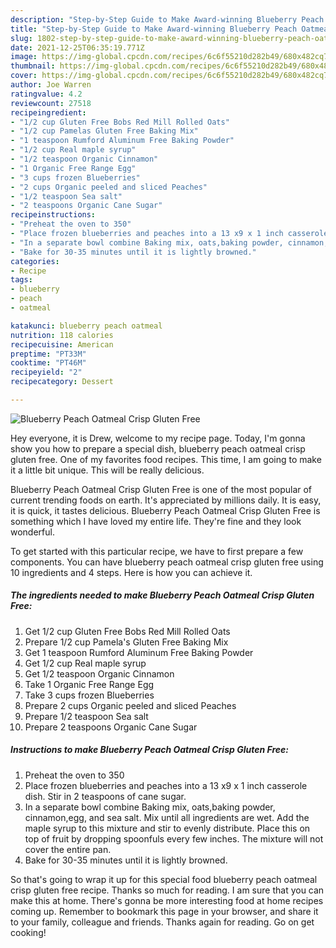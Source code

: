```yaml
---
description: "Step-by-Step Guide to Make Award-winning Blueberry Peach Oatmeal Crisp Gluten Free"
title: "Step-by-Step Guide to Make Award-winning Blueberry Peach Oatmeal Crisp Gluten Free"
slug: 1802-step-by-step-guide-to-make-award-winning-blueberry-peach-oatmeal-crisp-gluten-free
date: 2021-12-25T06:35:19.771Z
image: https://img-global.cpcdn.com/recipes/6c6f55210d282b49/680x482cq70/blueberry-peach-oatmeal-crisp-gluten-free-recipe-main-photo.jpg
thumbnail: https://img-global.cpcdn.com/recipes/6c6f55210d282b49/680x482cq70/blueberry-peach-oatmeal-crisp-gluten-free-recipe-main-photo.jpg
cover: https://img-global.cpcdn.com/recipes/6c6f55210d282b49/680x482cq70/blueberry-peach-oatmeal-crisp-gluten-free-recipe-main-photo.jpg
author: Joe Warren
ratingvalue: 4.2
reviewcount: 27518
recipeingredient:
- "1/2 cup Gluten Free Bobs Red Mill Rolled Oats"
- "1/2 cup Pamelas Gluten Free Baking Mix"
- "1 teaspoon Rumford Aluminum Free Baking Powder"
- "1/2 cup Real maple syrup"
- "1/2 teaspoon Organic Cinnamon"
- "1 Organic Free Range Egg"
- "3 cups frozen Blueberries"
- "2 cups Organic peeled and sliced Peaches"
- "1/2 teaspoon Sea salt"
- "2 teaspoons Organic Cane Sugar"
recipeinstructions:
- "Preheat the oven to 350"
- "Place frozen blueberries and peaches into a 13 x9 x 1 inch casserole dish. Stir in 2 teaspoons of cane sugar."
- "In a separate bowl combine Baking mix, oats,baking powder, cinnamon,egg, and sea salt. Mix until all ingredients are wet. Add the maple syrup to this mixture and stir to evenly distribute. Place this on top of fruit by dropping spoonfuls every few inches. The mixture will not cover the entire pan."
- "Bake for 30-35 minutes until it is lightly browned."
categories:
- Recipe
tags:
- blueberry
- peach
- oatmeal

katakunci: blueberry peach oatmeal 
nutrition: 118 calories
recipecuisine: American
preptime: "PT33M"
cooktime: "PT46M"
recipeyield: "2"
recipecategory: Dessert

---
```



![Blueberry Peach Oatmeal Crisp Gluten Free](https://img-global.cpcdn.com/recipes/6c6f55210d282b49/680x482cq70/blueberry-peach-oatmeal-crisp-gluten-free-recipe-main-photo.jpg)

Hey everyone, it is Drew, welcome to my recipe page. Today, I'm gonna show you how to prepare a special dish, blueberry peach oatmeal crisp gluten free. One of my favorites food recipes. This time, I am going to make it a little bit unique. This will be really delicious.



Blueberry Peach Oatmeal Crisp Gluten Free is one of the most popular of current trending foods on earth. It's appreciated by millions daily. It is easy, it is quick, it tastes delicious. Blueberry Peach Oatmeal Crisp Gluten Free is something which I have loved my entire life. They're fine and they look wonderful.


To get started with this particular recipe, we have to first prepare a few components. You can have blueberry peach oatmeal crisp gluten free using 10 ingredients and 4 steps. Here is how you can achieve it.

<!--inarticleads1-->

##### The ingredients needed to make Blueberry Peach Oatmeal Crisp Gluten Free:

1. Get 1/2 cup Gluten Free Bobs Red Mill Rolled Oats
1. Prepare 1/2 cup Pamela's Gluten Free Baking Mix
1. Get 1 teaspoon Rumford Aluminum Free Baking Powder
1. Get 1/2 cup Real maple syrup
1. Get 1/2 teaspoon Organic Cinnamon
1. Take 1 Organic Free Range Egg
1. Take 3 cups frozen Blueberries
1. Prepare 2 cups Organic peeled and sliced Peaches
1. Prepare 1/2 teaspoon Sea salt
1. Prepare 2 teaspoons Organic Cane Sugar




<!--inarticleads2-->

##### Instructions to make Blueberry Peach Oatmeal Crisp Gluten Free:

1. Preheat the oven to 350
1. Place frozen blueberries and peaches into a 13 x9 x 1 inch casserole dish. Stir in 2 teaspoons of cane sugar.
1. In a separate bowl combine Baking mix, oats,baking powder, cinnamon,egg, and sea salt. Mix until all ingredients are wet. Add the maple syrup to this mixture and stir to evenly distribute. Place this on top of fruit by dropping spoonfuls every few inches. The mixture will not cover the entire pan.
1. Bake for 30-35 minutes until it is lightly browned.




So that's going to wrap it up for this special food blueberry peach oatmeal crisp gluten free recipe. Thanks so much for reading. I am sure that you can make this at home. There's gonna be more interesting food at home recipes coming up. Remember to bookmark this page in your browser, and share it to your family, colleague and friends. Thanks again for reading. Go on get cooking!
